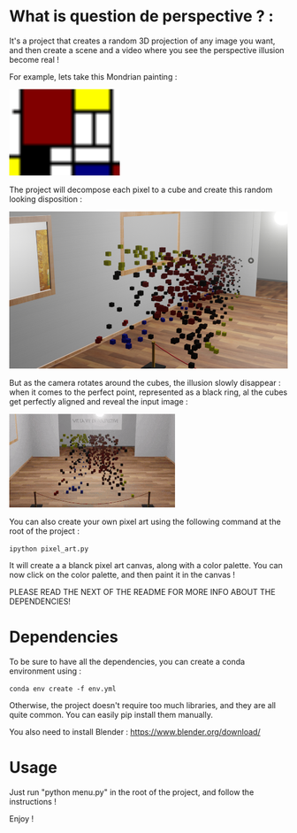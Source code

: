 # What is question de perspective ? :

It's a project that creates a random 3D projection of any image you want, and then create a scene and a video where you
see the perspective illusion become real !

 For example, lets take this Mondrian painting :

<img src="./data/for_readme/mondrian.png" alt="Mondrian" width="200">

The project will decompose each pixel to a cube and create this random looking disposition :

![perspective](./data/for_readme/perspective_mondrian.png)

But as the camera rotates around the cubes, the illusion slowly disappear : when it comes to the perfect point, represented
as a black ring, al the cubes get perfectly aligned and reveal the input image :

![gif](./data/for_readme/gif_mondrian.gif)

You can also create your own pixel art using the following command at the root of the project :

`ipython pixel_art.py` 

It will create a a blanck pixel art canvas, along with a color palette. You can now click on the color palette, and then 
paint it in the canvas !

PLEASE READ THE NEXT OF THE README FOR MORE INFO ABOUT THE DEPENDENCIES!
# Dependencies
To be sure to have all the dependencies, you can create a conda environment using :

`conda env create -f env.yml`

Otherwise, the project doesn't require too much libraries, and they are all quite common. You can easily pip install them
manually.

You also need to install Blender : https://www.blender.org/download/

# Usage

Just run "python menu.py" in the root of the project, and follow the instructions !

Enjoy !